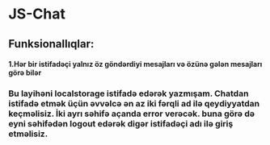 # JS-Chat
## Funksionallıqlar: 
#### 1.Hər bir istifadəçi yalnız öz göndərdiyi mesajları və özünə gələn mesajları görə bilər
### Bu layihəni localstorage istifadə edərək yazmışam. Chatdan istifadə etmək üçün əvvəlcə ən az iki fərqli ad ilə qeydiyyatdan keçməlisiz. İki ayrı səhifə açanda error verəcək. buna görə də eyni səhifədən logout edərək digər istifadəçi adı ilə giriş etməlisiz.
